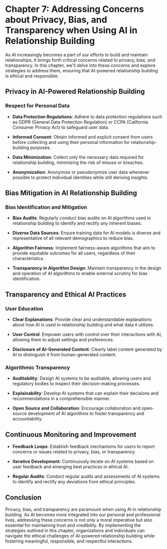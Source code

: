 Chapter 7: Addressing Concerns about Privacy, Bias, and Transparency when Using AI in Relationship Building
===========================================================================================================

As AI increasingly becomes a part of our efforts to build and maintain relationships, it brings forth critical concerns related to privacy, bias, and transparency. In this chapter, we'll delve into these concerns and explore strategies to address them, ensuring that AI-powered relationship building is ethical and responsible.

**Privacy in AI-Powered Relationship Building**
-----------------------------------------------

### **Respect for Personal Data**

* **Data Protection Regulations**: Adhere to data protection regulations such as GDPR (General Data Protection Regulation) or CCPA (California Consumer Privacy Act) to safeguard user data.

* **Informed Consent**: Obtain informed and explicit consent from users before collecting and using their personal information for relationship-building purposes.

* **Data Minimization**: Collect only the necessary data required for relationship building, minimizing the risk of misuse or breaches.

* **Anonymization**: Anonymize or pseudonymize user data whenever possible to protect individual identities while still deriving insights.

**Bias Mitigation in AI Relationship Building**
-----------------------------------------------

### **Bias Identification and Mitigation**

* **Bias Audits**: Regularly conduct bias audits on AI algorithms used in relationship building to identify and rectify any inherent biases.

* **Diverse Data Sources**: Ensure training data for AI models is diverse and representative of all relevant demographics to reduce bias.

* **Algorithm Fairness**: Implement fairness-aware algorithms that aim to provide equitable outcomes for all users, regardless of their characteristics.

* **Transparency in Algorithm Design**: Maintain transparency in the design and operation of AI algorithms to enable external scrutiny for bias identification.

**Transparency and Ethical AI Practices**
-----------------------------------------

### **User Education**

* **Clear Explanations**: Provide clear and understandable explanations about how AI is used in relationship building and what data it utilizes.

* **User Control**: Empower users with control over their interactions with AI, allowing them to adjust settings and preferences.

* **Disclosure of AI-Generated Content**: Clearly label content generated by AI to distinguish it from human-generated content.

### **Algorithmic Transparency**

* **Auditability**: Design AI systems to be auditable, allowing users and regulatory bodies to inspect their decision-making processes.

* **Explainability**: Develop AI systems that can explain their decisions and recommendations in a comprehensible manner.

* **Open Source and Collaboration**: Encourage collaboration and open-source development of AI algorithms to foster transparency and accountability.

**Continuous Monitoring and Improvement**
-----------------------------------------

* **Feedback Loops**: Establish feedback mechanisms for users to report concerns or issues related to privacy, bias, or transparency.

* **Iterative Development**: Continuously iterate on AI systems based on user feedback and emerging best practices in ethical AI.

* **Regular Audits**: Conduct regular audits and assessments of AI systems to identify and rectify any deviations from ethical principles.

**Conclusion**
--------------

Privacy, bias, and transparency are paramount when using AI in relationship building. As AI becomes more integrated into our personal and professional lives, addressing these concerns is not only a moral imperative but also essential for maintaining trust and credibility. By implementing the strategies outlined in this chapter, organizations and individuals can navigate the ethical challenges of AI-powered relationship building while fostering meaningful, responsible, and respectful interactions.
